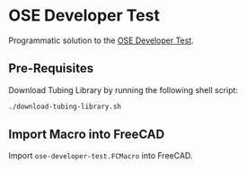 # OSE Developer Test
Programmatic solution to the [OSE Developer Test](https://wiki.opensourceecology.org/wiki/Developer_Test).

## Pre-Requisites
Download Tubing Library by running the following shell script:

```sh
./download-tubing-library.sh
```

## Import Macro into FreeCAD
Import `ose-developer-test.FCMacro` into FreeCAD.
